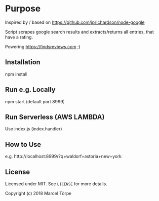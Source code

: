Purpose
=====================

Inspired by / based on https://github.com/jprichardson/node-google

Script scrapes google search results and extracts/returns all entries, that have a rating.

Powering https://findsreviews.com ;)

Installation
------------

npm install

Run e.g. Locally
------------

npm start (default port 8999)

Run Serverless (AWS LAMBDA)
------------

Use index.js (index.handler)

How to Use
------------

e.g. http://localhost:8999/?q=waldorf+astoria+new+york

License
-------

Licensed under MIT. See `LICENSE` for more details.

Copyright (c) 2018 Marcel Törpe
